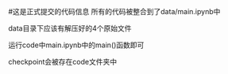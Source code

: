 #这是正式提交的代码信息 所有的代码被整合到了data/main.ipynb中

data目录下应该有解压好的4个原始文件

运行code中main.ipynb中的main()函数即可

checkpoint会被存在code文件夹中

